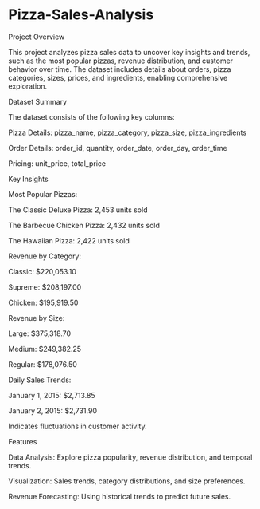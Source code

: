 # Pizza-Sales-Analysis
Project Overview

This project analyzes pizza sales data to uncover key insights and trends, such as the most popular pizzas, revenue distribution, and customer behavior over time. The dataset includes details about orders, pizza categories, sizes, prices, and ingredients, enabling comprehensive exploration.

Dataset Summary

The dataset consists of the following key columns:

Pizza Details: pizza_name, pizza_category, pizza_size, pizza_ingredients

Order Details: order_id, quantity, order_date, order_day, order_time

Pricing: unit_price, total_price

Key Insights

Most Popular Pizzas:

The Classic Deluxe Pizza: 2,453 units sold

The Barbecue Chicken Pizza: 2,432 units sold

The Hawaiian Pizza: 2,422 units sold

Revenue by Category:

Classic: $220,053.10

Supreme: $208,197.00

Chicken: $195,919.50

Revenue by Size:

Large: $375,318.70

Medium: $249,382.25

Regular: $178,076.50

Daily Sales Trends:

January 1, 2015: $2,713.85

January 2, 2015: $2,731.90

Indicates fluctuations in customer activity.

Features

Data Analysis: Explore pizza popularity, revenue distribution, and temporal trends.

Visualization: Sales trends, category distributions, and size preferences.

Revenue Forecasting: Using historical trends to predict future sales.
